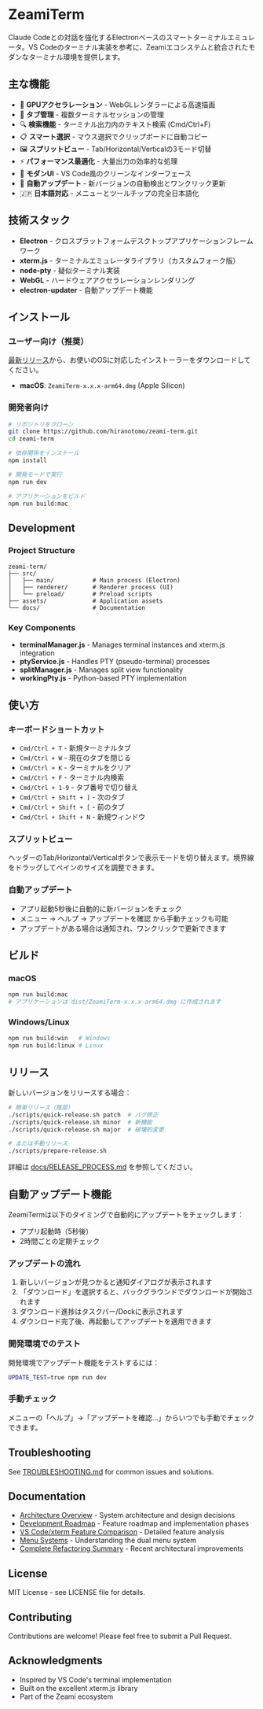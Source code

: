 # ZeamiTerm

Claude Codeとの対話を強化するElectronベースのスマートターミナルエミュレータ。VS Codeのターミナル実装を参考に、Zeamiエコシステムと統合されたモダンなターミナル環境を提供します。

## 主な機能

- 🚀 **GPUアクセラレーション** - WebGLレンダラーによる高速描画
- 📑 **タブ管理** - 複数ターミナルセッションの管理
- 🔍 **検索機能** - ターミナル出力内のテキスト検索 (Cmd/Ctrl+F)
- 📋 **スマート選択** - マウス選択でクリップボードに自動コピー
- 🖼️ **スプリットビュー** - Tab/Horizontal/Verticalの3モード切替
- ⚡ **パフォーマンス最適化** - 大量出力の効率的な処理
- 🎨 **モダンUI** - VS Code風のクリーンなインターフェース
- 🔄 **自動アップデート** - 新バージョンの自動検出とワンクリック更新
- 🇯🇵 **日本語対応** - メニューとツールチップの完全日本語化

## 技術スタック

- **Electron** - クロスプラットフォームデスクトップアプリケーションフレームワーク
- **xterm.js** - ターミナルエミュレータライブラリ（カスタムフォーク版）
- **node-pty** - 疑似ターミナル実装
- **WebGL** - ハードウェアアクセラレーションレンダリング
- **electron-updater** - 自動アップデート機能

## インストール

### ユーザー向け（推奨）

[最新リリース](https://github.com/hiranotomo/zeami-term/releases/latest)から、お使いのOSに対応したインストーラーをダウンロードしてください。

- **macOS**: `ZeamiTerm-x.x.x-arm64.dmg` (Apple Silicon)

### 開発者向け

```bash
# リポジトリをクローン
git clone https://github.com/hiranotomo/zeami-term.git
cd zeami-term

# 依存関係をインストール
npm install

# 開発モードで実行
npm run dev

# アプリケーションをビルド
npm run build:mac
```

## Development

### Project Structure

```
zeami-term/
├── src/
│   ├── main/           # Main process (Electron)
│   ├── renderer/       # Renderer process (UI)
│   └── preload/        # Preload scripts
├── assets/             # Application assets
└── docs/               # Documentation
```

### Key Components

- **terminalManager.js** - Manages terminal instances and xterm.js integration
- **ptyService.js** - Handles PTY (pseudo-terminal) processes
- **splitManager.js** - Manages split view functionality
- **workingPty.js** - Python-based PTY implementation

## 使い方

### キーボードショートカット

- `Cmd/Ctrl + T` - 新規ターミナルタブ
- `Cmd/Ctrl + W` - 現在のタブを閉じる
- `Cmd/Ctrl + K` - ターミナルをクリア
- `Cmd/Ctrl + F` - ターミナル内検索
- `Cmd/Ctrl + 1-9` - タブ番号で切り替え
- `Cmd/Ctrl + Shift + ]` - 次のタブ
- `Cmd/Ctrl + Shift + [` - 前のタブ
- `Cmd/Ctrl + Shift + N` - 新規ウィンドウ

### スプリットビュー

ヘッダーのTab/Horizontal/Verticalボタンで表示モードを切り替えます。境界線をドラッグしてペインのサイズを調整できます。

### 自動アップデート

- アプリ起動5秒後に自動的に新バージョンをチェック
- メニュー → ヘルプ → アップデートを確認 から手動チェックも可能
- アップデートがある場合は通知され、ワンクリックで更新できます

## ビルド

### macOS

```bash
npm run build:mac
# アプリケーションは dist/ZeamiTerm-x.x.x-arm64.dmg に作成されます
```

### Windows/Linux

```bash
npm run build:win   # Windows
npm run build:linux # Linux
```

## リリース

新しいバージョンをリリースする場合：

```bash
# 簡単リリース（推奨）
./scripts/quick-release.sh patch  # バグ修正
./scripts/quick-release.sh minor  # 新機能
./scripts/quick-release.sh major  # 破壊的変更

# または手動リリース
./scripts/prepare-release.sh
```

詳細は [docs/RELEASE_PROCESS.md](docs/RELEASE_PROCESS.md) を参照してください。

## 自動アップデート機能

ZeamiTermは以下のタイミングで自動的にアップデートをチェックします：
- アプリ起動時（5秒後）
- 2時間ごとの定期チェック

### アップデートの流れ
1. 新しいバージョンが見つかると通知ダイアログが表示されます
2. 「ダウンロード」を選択すると、バックグラウンドでダウンロードが開始されます
3. ダウンロード進捗はタスクバー/Dockに表示されます
4. ダウンロード完了後、再起動してアップデートを適用できます

### 開発環境でのテスト
開発環境でアップデート機能をテストするには：
```bash
UPDATE_TEST=true npm run dev
```

### 手動チェック
メニューの「ヘルプ」→「アップデートを確認...」からいつでも手動でチェックできます。

## Troubleshooting

See [TROUBLESHOOTING.md](TROUBLESHOOTING.md) for common issues and solutions.

## Documentation

- [Architecture Overview](docs/ARCHITECTURE.md) - System architecture and design decisions
- [Development Roadmap](docs/development/ROADMAP.md) - Feature roadmap and implementation phases
- [VS Code/xterm Feature Comparison](docs/development/FEATURE_COMPARISON.md) - Detailed feature analysis
- [Menu Systems](docs/MENU_SYSTEMS.md) - Understanding the dual menu system
- [Complete Refactoring Summary](docs/COMPLETE_REFACTORING_SUMMARY.md) - Recent architectural improvements

## License

MIT License - see LICENSE file for details.

## Contributing

Contributions are welcome! Please feel free to submit a Pull Request.

## Acknowledgments

- Inspired by VS Code's terminal implementation
- Built on the excellent xterm.js library
- Part of the Zeami ecosystem